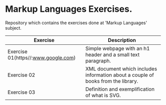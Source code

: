 # Markup Languages Exercises.
Repository which contains the exercises done at 'Markup Languages' subject.

Exercise | Description
-------- | -----------
Exercise 01(https//:www.google.com)|Simple webpage with an h1 header and a small text paragraph.
Exercise 02|XML document which includes information about a couple of books from the library.
Exercise 03|Definition and exemplification of what is SVG.

